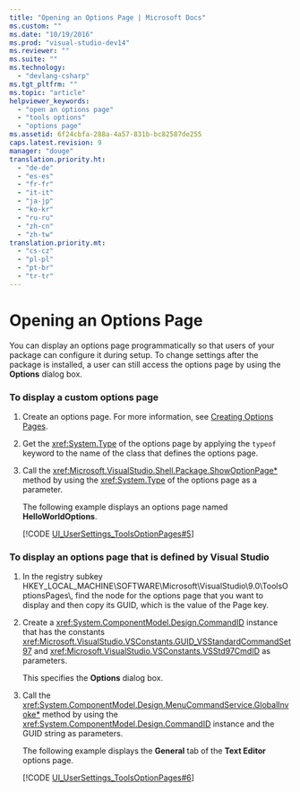 ```yaml
---
title: "Opening an Options Page | Microsoft Docs"
ms.custom: ""
ms.date: "10/19/2016"
ms.prod: "visual-studio-dev14"
ms.reviewer: ""
ms.suite: ""
ms.technology: 
  - "devlang-csharp"
ms.tgt_pltfrm: ""
ms.topic: "article"
helpviewer_keywords: 
  - "open an options page"
  - "tools options"
  - "options page"
ms.assetid: 6f24cbfa-288a-4a57-831b-bc82587de255
caps.latest.revision: 9
manager: "douge"
translation.priority.ht: 
  - "de-de"
  - "es-es"
  - "fr-fr"
  - "it-it"
  - "ja-jp"
  - "ko-kr"
  - "ru-ru"
  - "zh-cn"
  - "zh-tw"
translation.priority.mt: 
  - "cs-cz"
  - "pl-pl"
  - "pt-br"
  - "tr-tr"
---
```

# Opening an Options Page
You can display an options page programmatically so that users of your package can configure it during setup. To change settings after the package is installed, a user can still access the options page by using the **Options** dialog box.  
  
### To display a custom options page  
  
1.  Create an options page. For more information, see [Creating Options Pages](../extensibility/creating-options-pages.md).  
  
2.  Get the <xref:System.Type> of the options page by applying the `typeof` keyword to the name of the class that defines the options page.  
  
3.  Call the <xref:Microsoft.VisualStudio.Shell.Package.ShowOptionPage*> method by using the <xref:System.Type> of the options page as a parameter.  
  
     The following example displays an options page named **HelloWorldOptions**.  
  
     [!CODE [UI_UserSettings_ToolsOptionPages#5](../CodeSnippet/VS_Snippets_VSSDK/ui_usersettings_toolsoptionpages#5)]  
  
### To display an options page that is defined by Visual Studio  
  
1.  In the registry subkey HKEY_LOCAL_MACHINE\SOFTWARE\Microsoft\VisualStudio\9.0\ToolsOptionsPages\\, find the node for the options page that you want to display and then copy its GUID, which is the value of the Page key.  
  
2.  Create a <xref:System.ComponentModel.Design.CommandID> instance that has the constants <xref:Microsoft.VisualStudio.VSConstants.GUID_VSStandardCommandSet97> and <xref:Microsoft.VisualStudio.VSConstants.VSStd97CmdID> as parameters.  
  
     This specifies the **Options** dialog box.  
  
3.  Call the <xref:System.ComponentModel.Design.MenuCommandService.GlobalInvoke*> method by using the <xref:System.ComponentModel.Design.CommandID> instance and the GUID string as parameters.  
  
     The following example displays the **General** tab of the **Text Editor** options page.  
  
     [!CODE [UI_UserSettings_ToolsOptionPages#6](../CodeSnippet/VS_Snippets_VSSDK/ui_usersettings_toolsoptionpages#6)]